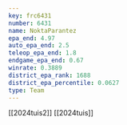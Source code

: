 ```yaml
---
key: frc6431
number: 6431
name: NoktaParantez
epa_end: 4.97
auto_epa_end: 2.5
teleop_epa_end: 1.8
endgame_epa_end: 0.67
winrate: 0.3889
district_epa_rank: 1688
district_epa_percentile: 0.0627
type: Team
---
```

[[2024tuis2]]
[[2024tuis]]
